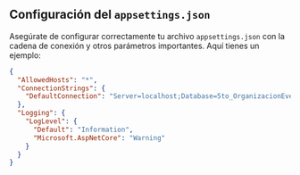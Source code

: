 ## Configuración del `appsettings.json`

Asegúrate de configurar correctamente tu archivo `appsettings.json` con la cadena de conexión y otros parámetros importantes. Aquí tienes un ejemplo:

```json
{
  "AllowedHosts": "*",
  "ConnectionStrings": {
    "DefaultConnection": "Server=localhost;Database=5to_OrganizacionEventosEscolares;User=tuUsuario;Password=tuPassword;"
  },
  "Logging": {
    "LogLevel": {
      "Default": "Information",
      "Microsoft.AspNetCore": "Warning"
    }
  }
}
